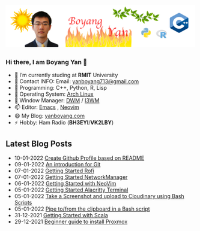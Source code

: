 # [![Header](https://raw.githubusercontent.com/yanboyang713/yanboyang713/main/hearder.png)](https://yanboyang.com/)

### Hi there, I am Boyang Yan 👋

- 🔭 I’m currently studing at **RMIT** University
- 🌱 Contact INFO: Email: yanboyang713@gmail.com
- 👯 Programming: C++, Python, R, Lisp
- 🤔 Operating System: [Arch Linux](https://archlinux.org/)
- 💬 Window Manager: [DWM](https://dwm.suckless.org/) / [I3WM](https://i3wm.org/)
- 📫 Editor: [Emacs](https://www.gnu.org/software/emacs/) , [Neovim](https://neovim.io/)
- 😄 My Blog: [yanboyang.com](https://yanboyang.com)
- ⚡ Hobby: Ham Radio (**BH3EYI**/**VK2LBY**)

## Latest Blog Posts
<!-- BLOG-POST-LIST:START -->
 - 10-01-2022 [Create Github Profile based on README](https://yanboyang.com/githubprofile/)
 - 09-01-2022 [An introduction for Git](https://yanboyang.com/git/)
 - 07-01-2022 [Getting Started Rofi](https://yanboyang.com/rofi/)
 - 07-01-2022 [Getting Started NetworkManager](https://yanboyang.com/networkmanager/)
 - 06-01-2022 [Getting Started with NeoVim](https://yanboyang.com/neovim/)
 - 05-01-2022 [Getting Started Alacritty Terminal](https://yanboyang.com/alacritty/)
 - 05-01-2022 [Take a Screenshot and upload to Cloudinary using Bash Scripts](https://yanboyang.com/cloudinary/)
 - 05-01-2022 [Pipe to/from the clipboard in a Bash script](https://yanboyang.com/clipboard/)
 - 31-12-2021 [Getting Started with Scala](https://yanboyang.com/scala/)
 - 29-12-2021 [Beginner guide to install Proxmox](https://yanboyang.com/proxmoxinstall/)<!-- BLOG-POST-LIST:END -->

